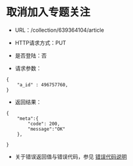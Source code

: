 # 取消加入专题关注

- URL：/collection/639364104/article

- HTTP请求方式：PUT

- 是否登陆：否

- 请求参数：

```
{
    "a_id" : 496757760,
}
```
- 返回结果：

```
{
    "meta":{
        "code": 200,
        "message":"OK"
    },

}

```

- 关于错误返回值与错误代码，参见 [错误代码说明](../README.md)